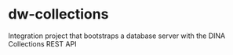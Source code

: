 # dw-collections
Integration project that bootstraps a database server with the DINA Collections REST API
